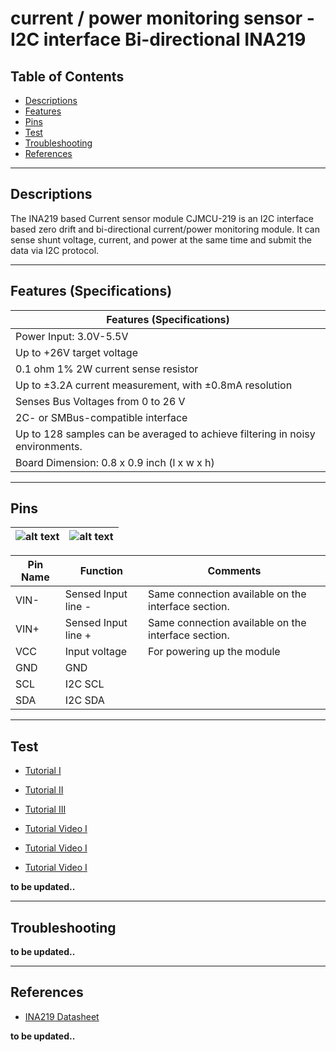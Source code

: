 # current / power monitoring sensor -I2C interface Bi-directional INA219

## Table of Contents

-   [Descriptions](#descriptions)
-   [Features](#features)
-   [Pins](#pins)
-   [Test](#test-code)
-   [Troubleshooting](#troubleshooting)
-   [References](#references)

---

## Descriptions

The INA219 based Current sensor module CJMCU-219 is an I2C interface based zero drift and bi-directional current/power monitoring module. It can sense shunt voltage, current, and power at the same time and submit the data via I2C protocol.

---

## Features (Specifications)

| Features (Specifications)                                                     |
| ----------------------------------------------------------------------------- |
| Power Input: 3.0V-5.5V                                                        |
| Up to +26V target voltage                                                     |
| 0.1 ohm 1% 2W current sense resistor                                          |
| Up to ±3.2A current measurement, with ±0.8mA resolution                       |
| Senses Bus Voltages from 0 to 26 V                                            |
| 2C- or SMBus-compatible interface                                             |
| Up to 128 samples can be averaged to achieve filtering in noisy environments. |
| Board Dimension: 0.8 x 0.9 inch (l x w x h)                                   |

---

## Pins

| ![alt text](https://bit.ly/3wb5o7F 'pinout') | ![alt text](https://bit.ly/3rwZqe3 'pinout') |
| -------------------------------------------- | -------------------------------------------- |

| Pin Name | Function            | Comments                                            |
| -------- | ------------------- | --------------------------------------------------- |
| VIN-     | Sensed Input line - | Same connection available on the interface section. |
| VIN+     | Sensed Input line + | Same connection available on the interface section. |
| VCC      | Input voltage       | For powering up the module                          |
| GND      | GND                 |                                                     |
| SCL      | I2C SCL             |                                                     |
| SDA      | I2C SDA             |                                                     |

---

## Test

-   [Tutorial I](https://diyi0t.com/ina219-tutorial-for-arduino-and-esp/)
-   [Tutorial II](https://electropeak.com/learn/interfacing-ina219-current-sensor-module-with-arduino/)
-   [Tutorial III](https://bit.ly/3fmpJkx)

-   [Tutorial Video I](https://youtu.be/FXQoZbvM3Kw)
-   [Tutorial Video I](https://youtu.be/JWUKFLCX5Os)
-   [Tutorial Video I](https://youtu.be/WI4pWs0DYPU)

**to be updated..**

---

## Troubleshooting

**to be updated..**

---

## References

-   [INA219 Datasheet](https://bit.ly/3w78xFF)

**to be updated..**
